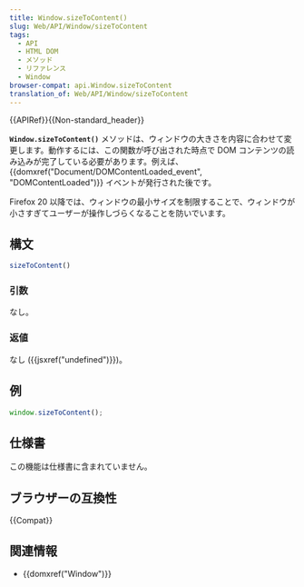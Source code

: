 ```yaml
---
title: Window.sizeToContent()
slug: Web/API/Window/sizeToContent
tags:
  - API
  - HTML DOM
  - メソッド
  - リファレンス
  - Window
browser-compat: api.Window.sizeToContent
translation_of: Web/API/Window/sizeToContent
---
```

{{APIRef}}{{Non-standard_header}}

**`Window.sizeToContent()`** メソッドは、ウィンドウの大きさを内容に合わせて変更します。動作するには、この関数が呼び出された時点で DOM コンテンツの読み込みが完了している必要があります。例えば、{{domxref("Document/DOMContentLoaded_event", "DOMContentLoaded")}} イベントが発行された後です。

Firefox 20 以降では、ウィンドウの最小サイズを制限することで、ウィンドウが小さすぎてユーザーが操作しづらくなることを防いでいます。

## 構文

```js
sizeToContent()
```

### 引数

なし。

### 返値

なし ({{jsxref("undefined")}})。

## 例

```js
window.sizeToContent();
```

## 仕様書

この機能は仕様書に含まれていません。

## ブラウザーの互換性

{{Compat}}

## 関連情報

- {{domxref("Window")}}
